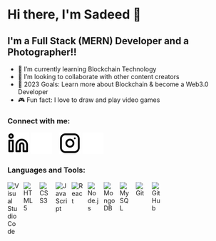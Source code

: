 # Hi there, I'm Sadeed 👋

## I'm a Full Stack (MERN) Developer and a Photographer!!

- 🔗 I’m currently learning Blockchain Technology
- 👯 I’m looking to collaborate with other content creators
- 🏁 2023 Goals: Learn more about Blockchain & become a Web3.0 Developer
- 🎮 Fun fact: I love to draw and play video games

### Connect with me:

[![linkedin](./img/linkedin-light.svg)](https://linkedin.com/in/sadeed-ahmad-khan#gh-light-mode-only)
[![linkedin](./img/linkedin-dark.svg)](https://linkedin.com/in/sadeed-ahmad-khan#gh-dark-mode-only)
&nbsp;&nbsp;
[![instagram](./img/instagram-light.svg)](https://instagram.com/sadeedahmedkhan#gh-light-mode-only)
[![instagram](./img/instagram-dark.svg)](https://instagram.com/sadeedahmedkhan#gh-dark-mode-only)

### Languages and Tools:

<img align="left" alt="Visual Studio Code" width="26px" src="https://cdn.jsdelivr.net/gh/devicons/devicon/icons/vscode/vscode-original.svg" style="padding-right:10px;" />
<img align="left" alt="HTML5" width="26px" src="https://cdn.jsdelivr.net/gh/devicons/devicon/icons/html5/html5-original.svg" style="padding-right:10px;" />
<img align="left" alt="CSS3" width="26px" src="https://cdn.jsdelivr.net/gh/devicons/devicon/icons/css3/css3-original.svg" style="padding-right:10px;" />
<img align="left" alt="JavaScript" width="26px" src="https://cdn.jsdelivr.net/gh/devicons/devicon/icons/javascript/javascript-original.svg" style="padding-right:10px;" />
<img align="left" alt="React" width="26px" src="https://cdn.jsdelivr.net/gh/devicons/devicon/icons/react/react-original.svg" style="padding-right:10px;" />
<img align="left" alt="Node.js" width="26px" src="https://cdn.jsdelivr.net/gh/devicons/devicon/icons/nodejs/nodejs-original.svg" style="padding-right:10px;" />
<img align="left" alt="MongoDB" width="26px" src="https://cdn.jsdelivr.net/gh/devicons/devicon/icons/mongodb/mongodb-original.svg" style="padding-right:10px;" />
<img align="left" alt="MySQL" width="26px" src="https://cdn.jsdelivr.net/gh/devicons/devicon/icons/mysql/mysql-original.svg" style="padding-right:10px;" />
<img align="left" alt="Git" width="26px" src="https://cdn.jsdelivr.net/gh/devicons/devicon/icons/git/git-original.svg" style="padding-right:10px;" />
<img align="left" alt="GitHub" width="26px" src="https://user-images.githubusercontent.com/3369400/139447912-e0f43f33-6d9f-45f8-be46-2df5bbc91289.png" style="padding-right:10px;" />

<br />
<br />

[instagram]: https://instagram.com/sadeedahmedkhan
[linkedin]: https://linkedin.com/in/sadeed-ahmad-khan
